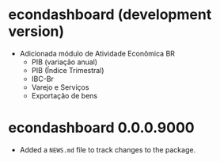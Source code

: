 # econdashboard (development version)

* Adicionada módulo de Atividade Econômica BR
  - PIB (variação anual)
  - PIB (Índice Trimestral)
  - IBC-Br
  - Varejo e Serviços
  - Exportação de bens

# econdashboard 0.0.0.9000

* Added a `NEWS.md` file to track changes to the package.
